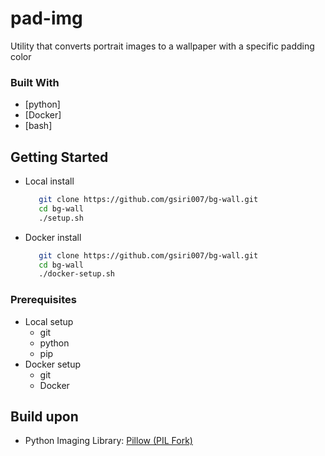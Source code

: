 # pad-img

Utility that converts portrait images to a wallpaper with a specific padding color

### Built With

*   [python]
*   [Docker]
*   [bash]

## Getting Started
* Local install
  ```bash
     git clone https://github.com/gsiri007/bg-wall.git
     cd bg-wall
     ./setup.sh
  ```
* Docker install
  ```bash
     git clone https://github.com/gsiri007/bg-wall.git
     cd bg-wall
     ./docker-setup.sh
  ```

### Prerequisites

* Local setup
   * git
   * python
   * pip
* Docker setup
   * git
   * Docker

## Build upon 

* Python Imaging Library: [Pillow (PIL Fork)](https://pypi.org/project/pillow/)





